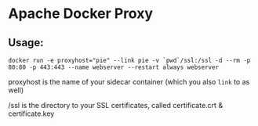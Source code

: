 # Apache Docker Proxy

## Usage:

```
docker run -e proxyhost="pie" --link pie -v `pwd`/ssl:/ssl -d --rm -p 80:80 -p 443:443 --name webserver --restart always webserver
```

proxyhost is the name of your sidecar container (which you also ```link``` to as well)

/ssl is the directory to your SSL certificates, called certificate.crt & certificate.key
